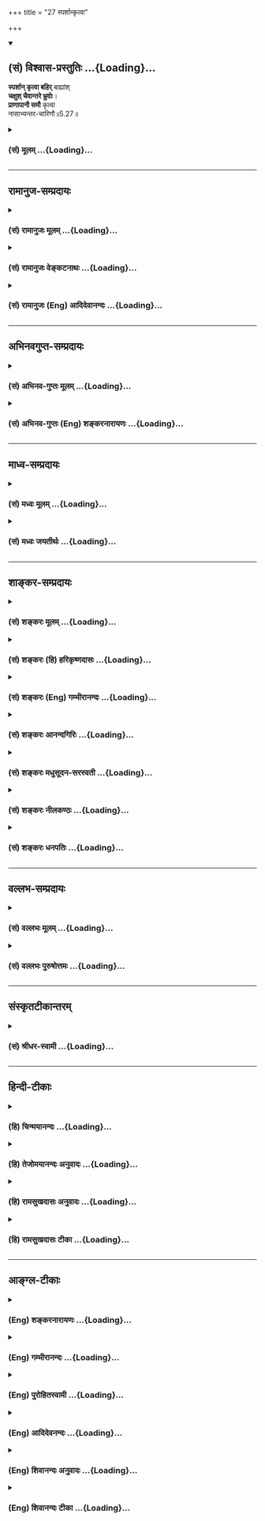 +++
title = "27 स्पर्शान्कृत्वा"

+++
<div class="js_include" newlevelforh1="2" title="(सं) विश्वास-प्रस्तुतिः" unfilled url="/mahAbhAratam/vyAsaH/shlokashaH/06-bhIShma-parva/03-bhagavad-gItA-parva/saMskRtam/vishvAsa-prastutiH/05_karma-saMnyAsa-yogaH/27_sparshAnkRtvA.md">
<details open><summary><h2>(सं) विश्वास-प्रस्तुतिः ...{Loading}...</h2></summary>

**स्पर्शान् कृत्वा बहिर्** बाह्यांश्  
**चक्षुश् चैवान्तरे भ्रुवोः**।  
**प्राणापानौ समौ** कृत्वा  
नासाभ्यन्तर-चारिणौ॥5.27॥
</details>
</div>
<div class="js_include collapsed" newlevelforh1="3" title="(सं) मूलम्" unfilled url="/mahAbhAratam/vyAsaH/shlokashaH/06-bhIShma-parva/03-bhagavad-gItA-parva/saMskRtam/mUlam/05_karma-saMnyAsa-yogaH/27_sparshAnkRtvA.md">
<details><summary><h3>(सं) मूलम् ...{Loading}...</h3></summary>

स्पर्शान्कृत्वा बहिर्बाह्यांश्चक्षुश्चैवान्तरे भ्रुवोः।  
प्राणापानौ समौ कृत्वा नासाभ्यन्तरचारिणौ।।5.27।।
</details>
</div>


_________________
## रामानुज-सम्प्रदायः
<div class="js_include collapsed" newlevelforh1="3" title="(सं) रामानुजः मूलम्" unfilled url="/mahAbhAratam/vyAsaH/shlokashaH/06-bhIShma-parva/03-bhagavad-gItA-parva/saMskRtam/rAmAnujaH/mUlam/05_karma-saMnyAsa-yogaH/27_sparshAnkRtvA.md">
<details><summary><h3>(सं) रामानुजः मूलम् ...{Loading}...</h3></summary>

।।5.27।। बाह्यान् विषय**स्पर्शान् बहिः कृत्वा** बाह्येन्द्रियव्यापारं
सर्वम् उपसंहृत्य योगयोग्यासने ऋजुकाय उपविश्य **चक्षुः भ्रुवोः अन्तरे**
नासाग्रे विन्यस्य **नासाभ्यन्तरचारिणौ प्राणापानौ समौ कृत्वा** उच्छवासनिः
श्वासौ समगति कृत्वा आत्मावलोकनाद् अन्यत्र
प्रवृत्त्यन**र्हेन्द्रियमनोबुद्धिः** तत एव **विगतेच्छाभयक्रोधो**
**मोक्षपरायणो** मोक्षैकप्रयोजनो **मुनिः** आत्मावलोकनशीलो **यः सदा मुक्त
एव** साध्यदशायाम् इव साधनदशायाम् अपि मुक्त एव **स** इत्यर्थः। उक्तस्य
नित्यनैमित्तिककर्मेति कर्तव्यताकस्य कर्मयोगस्य योगशिरस्कस्य सुशकताम् आह

</details>
</div>
<div class="js_include collapsed" newlevelforh1="3" title="(सं) रामानुजः वेङ्कटनाथः" unfilled url="/mahAbhAratam/vyAsaH/shlokashaH/06-bhIShma-parva/03-bhagavad-gItA-parva/saMskRtam/rAmAnujaH/venkaTanAthaH/05_karma-saMnyAsa-yogaH/27_sparshAnkRtvA.md">
<details><summary><h3>(सं) रामानुजः वेङ्कटनाथः ...{Loading}...</h3></summary>

  
  
।।5.27।। ज्ञानकर्मात्मिके निष्ठे योगलक्षे सुसंस्कृते।
आत्मानुभूतिसिद्ध्यर्थे पूर्वषट्केन चोदिते गी.सं.2 इति सङ्ग्रहमनुसन्दधान
उत्तरश्लोकानां सङ्गतिमाह उक्तं कर्मयोगमिति।
स्पर्शशब्दस्यात्रानुभवपरस्यानुभाव्यार्थज्ञापनायविषयस्पर्शानित्युक्तम्।
फलितमाह बाह्येन्द्रियव्यापारं सर्वमुपसंहृत्येति। उपविश्यासने 6।12
इत्यादिवक्ष्यमाणानुसन्धानेनयोगयोग्येत्याद्युक्तम्। चक्षुः इत्येकवचनं
करणाकारैक्यादिति दर्शयितुंचक्षुषी इत्युक्तम्। सम्प्रेक्ष्य नासिकाग्रं
स्वं 6।13 इति वक्ष्यमाणेननासाग्रन्यस्तलोचनः इत्यादिप्रकरणान्तरोक्त्या
चभ्रुवोरन्तरे कृत्वा इत्यस्यैकार्थ्यमाहनासाग्र इति।
नासाभ्यन्तरसञ्चारमात्रस्य स्वतस्सिद्धस्य विधेयत्वायोगात्समौ कृत्वा
इत्येतदेव विधेयमिति दर्शयितुंनासाभ्यन्तरचारिणौ प्राणापानावित्यनुवादः।
अपानस्य नासाभ्यन्तरसञ्चारव्यञ्जनायउच्छ्वासनिश्श्वासावित्युक्तम्। एक एव
हि वायुर्नासापुटेन निष्कामन् प्रविशंश्च प्राणोऽपान इति चोच्यते।
वृत्तिस्थानादिसाम्यायोगात्तद्गतिसाम्योक्तिः। न दीर्घमुच्छ्वसन्नापि
निश्श्वसन्नित्यर्थः।
साक्षात्कारात्यन्ताव्यवहितपूर्वावस्थाविषयत्वाद्यतशब्दस्यप्रवृत्त्यनर्हेत्यर्थ
उक्तः। स्पर्शान् कृत्वा बहिर्बाह्यान् इत्यत्र
प्रवृत्तिनिवारणम्यतेन्द्रियः इत्यादौ तु तत्फलभूता
प्रवृत्त्यनर्हतेत्यपुनरुक्तिरिति भावः। ज्ञानार्थधातौ निष्पन्नस्य
मुनिशब्दस्य योगावस्थायां आत्मसाक्षात्काररूपज्ञानविशेषे
तात्पर्यमाहआत्मावलोकनशील इति। अत्र वाचंयमत्वादप्यन्तरङ्गभूतोऽयमर्थ इति
भावः। सदाशब्दाभिप्रेतं व्यनक्तिसाध्यदशायामिवेति। मुक्त एव मुक्तप्राय
इत्यर्थः।

</details>
</div>
<div class="js_include collapsed" newlevelforh1="3" title="(सं) रामानुजः (Eng) आदिदेवानन्दः" unfilled url="/mahAbhAratam/vyAsaH/shlokashaH/06-bhIShma-parva/03-bhagavad-gItA-parva/saMskRtam/rAmAnujaH/english/AdidevAnandaH/05_karma-saMnyAsa-yogaH/27_sparshAnkRtvA.md">
<details><summary><h3>(सं) रामानुजः (Eng) आदिदेवानन्दः ...{Loading}...</h3></summary>

5.27 - 5.28 'Shutting off all contact with outside objects,' i.e.,
stopping the outward functioning of the senses; seated with his trunk straightened in a posture fit for meditation (Yoga); 'fixing the gaze between the eye-brows,' i.e., at the root of the nose where the eye-brows meet; 'ealising inward and outward breaths,' i.e., making exhalatory and inhalatory breath move eally: making the senses, Manas and intellect no longer capable of anything except the vision of the self, conseently being free from 'desire, fear and wrath'; 'who is
intent on release as his final goal,' i.e., having release as his only
aim - the sage who is thus intent on the vision of the self 'is indeed
liberated for ever,' i.e., he is almost a liberated person, as he would
soon be in the ultimate stage of fruition. Sri Krsna now says that Karma
Yoga, described above, which is facilitated by the performance of
obligatory and occasional rites and which culminates in meditation
(Yoga), is easy to practise:

</details>
</div>


_________________
## अभिनवगुप्त-सम्प्रदायः
<div class="js_include collapsed" newlevelforh1="3" title="(सं) अभिनव-गुप्तः मूलम्" unfilled url="/mahAbhAratam/vyAsaH/shlokashaH/06-bhIShma-parva/03-bhagavad-gItA-parva/saMskRtam/abhinava-guptaH/mUlam/05_karma-saMnyAsa-yogaH/27_sparshAnkRtvA.md">
<details><summary><h3>(सं) अभिनव-गुप्तः मूलम् ...{Loading}...</h3></summary>

।।5.27 5.28।। स्पर्शानिति। यतेन्द्रियेति। बाह्यस्पर्शान् बहिः कृत्वा
अनङ्गीकृत्य भ्रुवोः वामदक्षिणदृष्ट्योः क्रोधरागात्मकयोः अन्तरे तद्रहिते
स्थानविशेषे चक्षुरुपलक्षितानि सर्वेन्द्रियाणि कृत्वा विधाय प्राणापानौ
धर्माधर्मौ चित्तवृत्त्यभ्यन्तरे साम्येनावस्थाप्य आसीत +++(K omits आसीत)+++।
नसते कौटिल्येन असाम्येन क्रोधादिवशात् व्यवहरति इति नासा चित्तवृत्तिः।
एतदेव बाह्ये। एवंविधो योगी सर्वव्यवहारान् वर्तयन्नपि मुक्त एव।

</details>
</div>
<div class="js_include collapsed" newlevelforh1="3" title="(सं) अभिनव-गुप्तः (Eng) शङ्करनारायणः" unfilled url="/mahAbhAratam/vyAsaH/shlokashaH/06-bhIShma-parva/03-bhagavad-gItA-parva/saMskRtam/abhinava-guptaH/english/shankaranArAyaNaH/05_karma-saMnyAsa-yogaH/27_sparshAnkRtvA.md">
<details><summary><h3>(सं) अभिनव-गुप्तः (Eng) शङ्करनारायणः ...{Loading}...</h3></summary>

5.27 See Comment under 5.28

</details>
</div>


_________________
## माध्व-सम्प्रदायः
<div class="js_include collapsed" newlevelforh1="3" title="(सं) मध्वः मूलम्" unfilled url="/mahAbhAratam/vyAsaH/shlokashaH/06-bhIShma-parva/03-bhagavad-gItA-parva/saMskRtam/madhvaH/mUlam/05_karma-saMnyAsa-yogaH/27_sparshAnkRtvA.md">
<details><summary><h3>(सं) मध्वः मूलम् ...{Loading}...</h3></summary>

।।5.27 5.28।। ध्यानप्रकारमाह स्पर्शानित्यादिना। बाह्यान्स्पर्शन्वहिः
कृत्वा श्रोत्रादीनि योगेन नियम्येत्यर्थः। चक्षुर्भ्रुवोरन्तरं कृत्वा
भ्रुवोर्मध्यमवलोकयन्नित्यर्थः। उक्तं च नासाग्रे वा भ्रुवोर्मध्ये ध्यानी
चक्षुर्निधापयेत् इति। प्राणापानौ समौ कृत्वा कुम्भके स्थितत्वेत्यर्थः।

</details>
</div>
<div class="js_include collapsed" newlevelforh1="3" title="(सं) मध्वः जयतीर्थः" unfilled url="/mahAbhAratam/vyAsaH/shlokashaH/06-bhIShma-parva/03-bhagavad-gItA-parva/saMskRtam/madhvaH/jayatIrthaH/05_karma-saMnyAsa-yogaH/27_sparshAnkRtvA.md">
<details><summary><h3>(सं) मध्वः जयतीर्थः ...{Loading}...</h3></summary>

।।5.27 5.28।। ध्यायिनां मुक्तत्वं साक्षाच्चेत्प्रमाणविरोधः ज्ञानद्वारा
चेत्पुनरुक्तिरित्यतः श्लोकद्वयतात्पर्यमाह **ध्याने**ति। मुक्त एव स इति
स्तुतिरिति भावः। पदानां व्यवहितत्वादन्वयमाह **बाह्यानि**ति। स्पृश्यन्त
इति स्पर्शाः शब्दाद्याः। स्पर्शा बाह्या एव तेषां किं बहिष्करणं इत्यत आह
**श्रोत्रादीनी**ति। योगेन प्रत्याहारेण श्रोत्रादीनामनियमे
पट्वभ्यासादरप्रत्ययवशाच्छब्दाद्या आन्तरा इव भवन्ति। तन्नियमे तु बाह्या
बहिष्कृताः स्युरिति भावः। कृत्वेत्यस्यानुवृत्त्या योजयति **चक्षुरि**ति।
दुर्घटमेतदित्यत आह **भ्रुवो**रिति। चक्षुर्वृत्तौ चक्षुश्शब्द
इत्यर्थः। सम्प्रेक्ष्य नासिकाग्रं स्वं 6।13 इति वक्ष्यमाणविरोध इत्यत आह
**उक्तं चे**ति। न्यूनाधिकभावराहित्यं
समीकरणमित्यन्यथाप्रतीतिनिरासायानूद्य व्याचष्टे **प्राणे**ति। कुम्भके
प्राणायामे ततश्च समौ निर्विकारौ निश्चलावित्यर्थः। इतरत्समीकरणं
कुम्भकार्थमेवेति भावः।

</details>
</div>


_________________
## शाङ्कर-सम्प्रदायः
<div class="js_include collapsed" newlevelforh1="3" title="(सं) शङ्करः मूलम्" unfilled url="/mahAbhAratam/vyAsaH/shlokashaH/06-bhIShma-parva/03-bhagavad-gItA-parva/saMskRtam/shankaraH/mUlam/05_karma-saMnyAsa-yogaH/27_sparshAnkRtvA.md">
<details><summary><h3>(सं) शङ्करः मूलम् ...{Loading}...</h3></summary>

।।5.27 5.28।। **स्पर्शान्** शब्दादीन् **कृत्वा बहिः बाह्यान्**
श्रोत्रादिद्वारेण अन्तः बुद्धौ प्रवेशिताः शब्दादयः विषयाः तान् अचिन्तयतः
शब्दादयो बाह्या बहिरेव कृताः भवन्ति तान् एवं बहिः कृत्वा **चक्षुश्चैव
अन्तरे भ्रुवोः** कृत्वा इति अनुषज्यते। तथा **प्राणापानौ
नासाभ्यन्तरचारिणौ समौ कृत्वा यतेन्द्रियमनोबुद्धिः** यतानि संयतानि
इन्द्रियाणि मनः बुद्धिश्च यस्य सः यतेन्द्रियमनोबुद्धिः मननात् **मुनिः**
संन्यासी **मोक्षपरायणः** एवं देहसंस्थानात् मोक्षपरायणः मोक्ष एव परम्
अयनं परा गतिः यस्य सः अयं मोक्षपरायणो मुनिः भवेत्। **विगतेच्छाभयक्रोधः**
इच्छा च भयं च क्रोधश्च इच्छाभयक्रोधाः ते विगताः यस्मात् सः
विगतेच्छाभयक्रोधः **यः** एवं वर्तते **सदा** संन्यासी **मुक्त एव सः** न
तस्य मोक्षायान्यः कर्तव्योऽस्ति।। एवं समाहितचित्तेन किं विज्ञेयम् इति
उच्यते **भोक्तारं** यज्ञतपसां यज्ञानां तपसां च कर्तृरूपेण देवतारूपेण च
**सर्वलोकमहेश्वरं** सर्वेषां लोकानां महान्तम् ईश्वरं **सुहृदं**
**सर्वभूतानां** सर्वप्राणिनां प्रत्युपकारनिरपेक्षतया उपकारिणं
सर्वभूतानां हृदयेशयं सर्वकर्मफलाध्यक्षं सर्वप्रत्ययसाक्षिणं मां नारायणं
**ज्ञात्वा शान्तिं** सर्वसंसारोपरतिम् **ऋच्छति** प्राप्नोति।। इति
श्रीमत्परमहंसपरिव्राजकाचार्यस्य
श्रीगोविन्दभगवत्पूज्यपादशिष्यस्यश्रीमच्छंकरभगवतः कृतौ
श्रीमद्भगवद्गीताभाष्ये  
  
पञ्चमोऽध्यायः।।  
  

</details>
</div>
<div class="js_include collapsed" newlevelforh1="3" title="(सं) शङ्करः (हि) हरिकृष्णदासः" unfilled url="/mahAbhAratam/vyAsaH/shlokashaH/06-bhIShma-parva/03-bhagavad-gItA-parva/saMskRtam/shankaraH/hindI/harikRShNadAsaH/05_karma-saMnyAsa-yogaH/27_sparshAnkRtvA.md">
<details><summary><h3>(सं) शङ्करः (हि) हरिकृष्णदासः ...{Loading}...</h3></summary>

।।5.27।। अब सम्यक् ज्ञानके अन्तरङ्ग साधनरूप ध्यानयोगको विस्तारपूर्वक
कहूँगा यह विचारकर उस ध्यानयोगके सूत्रस्थानीय श्लोकोंका उपदेश करते हैं
शब्दादि बाह्य विषयोंको बाहर करके यानी जो शब्दादि विषय श्रोत्रादि
इन्द्रियोंद्वारा अन्तःकरणके भीतर प्रविष्ट कर लिये गये हैं उनका चिन्तन न
करना ही बाह्य विषयोंको निकाल बाहर करना है इस प्रकार उनको बाहर करके एवं
दोनों नेत्रों ( की दृष्टि ) को भृकुटिके मध्यस्थानमें स्थित करके तथा
नासिका ( और कण्ठादि आभ्यन्तर भागों ) के भीतर विचरनेवाले प्राण और अपानको
समान करके।

</details>
</div>
<div class="js_include collapsed" newlevelforh1="3" title="(सं) शङ्करः (Eng) गम्भीरानन्दः" unfilled url="/mahAbhAratam/vyAsaH/shlokashaH/06-bhIShma-parva/03-bhagavad-gItA-parva/saMskRtam/shankaraH/english/gambhIrAnandaH/05_karma-saMnyAsa-yogaH/27_sparshAnkRtvA.md">
<details><summary><h3>(सं) शङ्करः (Eng) गम्भीरानन्दः ...{Loading}...</h3></summary>

5.27 Krtva, keeping; bahyan, the external; sparsan, objects-sound etc.;
bahih, outside: To one who does not pay attention to the external
objects like sound etc., brought to the intellect through the ear etc.,
the objects become verily kept outside. Having kept them out in this
way, and (keeping) the caksuh, eyes; antare, at the juncture; bhruvoh,
of the eye-brows (-the word 'keeping' has to be supplied-); and
similarly, samau krtva, making eal; prana-apanau, the outgoing and the
incoming breaths; nasa-abhyantara-carinau, that move through the
nostrils; munih, the contemplative-derived (from the root man) in the
sense of contemplating-, the monk; yata-indriya-mano-buddhih, who has
control over his organs, mind and intellect; should be moksa-para-yanah,
fully intent on Liberation-keeping his body is such a posture, the
contemplative should have Liberation itself as the supreme Goal. He
should be vigata-iccha-bhaya-krodhah, free from desire, fear and anger.
The monk yah, who; sada, ever remains thus; sah, he; is muktah yah,
who;sada, ever remains thus; sah, he; is muktah, ever, verily free. He
has no other Liberation to seek after. What is there to be realized by
one who has his mind thus concentrated; The answer this is beig stated:

</details>
</div>
<div class="js_include collapsed" newlevelforh1="3" title="(सं) शङ्करः आनन्दगिरिः" unfilled url="/mahAbhAratam/vyAsaH/shlokashaH/06-bhIShma-parva/03-bhagavad-gItA-parva/saMskRtam/shankaraH/AnandagiriH/05_karma-saMnyAsa-yogaH/27_sparshAnkRtvA.md">
<details><summary><h3>(सं) शङ्करः आनन्दगिरिः ...{Loading}...</h3></summary>

।।5.27।। वृत्तमनूद्योत्तरश्लोकत्रयस्य तात्पर्यार्थमाह **सम्यग्दर्शनेति।**
**ईश्वरार्पितसर्वभावेनेति।** भगवति परस्मिन्नीश्वरे समर्पितः सर्वेषां
देहेन्द्रियमनसां भावश्चेष्टाविशेषो न क्वचिदपि बहिस्तेषां
व्यापारस्तेनेत्यर्थः। कर्मयोगस्य तत्फलस्य चाभिधानानन्तरमित्यथशब्दार्थः।
स्वतो बाह्यानां विषयाणां कुतो बहिष्करणमित्याशङ्क्याह **श्रोत्रादीति।**
तेषां बहिःकरणं कीदृगित्याशङ्क्याह **तानिति।**

</details>
</div>
<div class="js_include collapsed" newlevelforh1="3" title="(सं) शङ्करः मधुसूदन-सरस्वती" unfilled url="/mahAbhAratam/vyAsaH/shlokashaH/06-bhIShma-parva/03-bhagavad-gItA-parva/saMskRtam/shankaraH/madhusUdana-sarasvatI/05_karma-saMnyAsa-yogaH/27_sparshAnkRtvA.md">
<details><summary><h3>(सं) शङ्करः मधुसूदन-सरस्वती ...{Loading}...</h3></summary>

।।5.27 5.28।। पूर्वमीश्वरार्पितसर्वभावस्य कर्मयोगेनान्तःकरणशुद्धिस्ततः
सर्वकर्मसंन्यासस्ततः श्रवणादिपरस्य तत्त्वज्ञानं मोक्षसाधनमुदेतीत्युक्तम्
अधुनास योगी ब्रह्मनिर्वाणम् इत्यत्र सूचितं ध्यानयोगं
सम्यग्दर्शनस्यान्तरङ्गसाधनं विस्तरेण वक्तुं
सूत्रस्थानीयांस्त्रीञ्श्लोकानाह भगवान्। एतेषामेव वृत्तिस्थानीयः कृत्स्नः
षष्ठोऽध्यायो भविष्यति। तत्रापि द्वाभ्यां संक्षेपेण योग उच्यते। तृतीयेन
तु तत्फलं परमात्मज्ञानमिति विवेकः स्पर्शाञ्शब्दादीन्बाह्यान्बहिर्भवानपि
श्रोत्रादिद्वारा तत्तदाकारान्तःकरणवृत्तिभिरन्तःप्रविष्टान्पुनर्बहिरेव
कृत्वा परवैराग्यवशेन तत्तदाकारां वृत्तिमनुत्पाद्येत्यर्थः। यद्येते
आन्तरा भवेयुस्तदोपायसहस्रेणामि बहिर्न स्युः स्वभावभङ्गप्रसङ्गात्
बाह्यानां तु रागवशादन्तःप्रविष्टानां वैराग्येण बहिर्गमनं संभवतीति वदितुं
बाह्यानिति विशेषणम्। तदनेन वैराग्यमुक्त्वाभ्यासमाह चक्षुश्चैवान्तरे
भ्रुवोः कृत्वेत्यनुषज्यते। अत्यन्तनिमीलने हि निद्राख्या लयात्मिका
वृत्तिरेका भवेत्। प्रसारणे तु प्रमाणविपर्ययविकल्पस्मृतयश्चतस्रो
विक्षेपात्मिका वृत्तयो भवेयुः। पञ्चापि तु वृत्तयो निरोद्धव्या इति
अर्धनिमीलनेन भ्रूमध्ये चक्षुषो निधानम्। तथा प्राणापानौ समौ
तुल्यावूर्ध्वाधोगतिविच्छेदेन नासाभ्यन्तरचारिणौ कुम्भकेन कृत्वा
अनेनोपायेन यताः संयता इन्द्रियमनोबुद्धयो यस्य स तथा। मोक्षपरायणः
सर्वविषयविरक्तो मुनिर्मननशीलो भवेत्। विगतेच्छाभयक्रोध इति वीतरागभयक्रोध
इत्यत्र व्याख्यातम्। एतादृशो यः संन्यासी सदा भवति मुक्त एव सः। नतु
मोक्षः तस्य कर्तव्योऽस्ति। अथवा य एतादृशः स सदा जीवन्नपि मुक्त एव।

</details>
</div>
<div class="js_include collapsed" newlevelforh1="3" title="(सं) शङ्करः नीलकण्ठः" unfilled url="/mahAbhAratam/vyAsaH/shlokashaH/06-bhIShma-parva/03-bhagavad-gItA-parva/saMskRtam/shankaraH/nIlakaNThaH/05_karma-saMnyAsa-yogaH/27_sparshAnkRtvA.md">
<details><summary><h3>(सं) शङ्करः नीलकण्ठः ...{Loading}...</h3></summary>

।।5.27।। एवं सम्यग्दर्शननिष्ठानां सद्योमुक्तिरुक्ता कर्मयोगश्च
सङ्गफलत्यागेन ईश्वरप्रीत्यर्थमनुष्ठितः सत्त्वशुद्धिज्ञानप्राप्तिद्वारेण
मोक्षाय भवतीत्यप्युक्तं अथेदानीं सम्यग्दर्शनस्यान्तरङ्गसाधनं ध्यानयोगं
विस्तरेण वक्ष्यामीति तत्सूत्रभूतांस्त्रीन्श्लोकानुपदिशति
**स्पर्शानिति।** अत्रोत्तरार्धेन प्राणायाम उक्तः स्पर्शान्कृत्वा
बहिर्बाह्यानिति प्रत्याहर उक्तः भ्रुवोरन्तरे चक्षुः कृत्वेति धारणोक्ता
विगतेच्छाभयक्रोध इति साधनभूताः फलभूताश्च द्विविधा यमा नियमाश्चोक्ताः
यतेन्द्रिय इति वितर्काख्यः संप्रज्ञातः यतमान इति विचाराख्यः
यतबुद्धिरित्यानन्दास्मिताख्यौ मोक्षपरायण इत्यसंप्रज्ञात उक्तः शेषेण
योगफलमिति विभागः। पाठक्रममनुरुध्यार्थक्रमेणाक्षरार्थः स्पष्टीक्रियते।
तत्र विगतेच्छो विगतभयो विगतक्रोध इति संबन्धः। यो हि इच्छावान्स
इष्टसिद्ध्यर्थं हिंसानृतस्तेयस्त्रीपरिग्रहानिच्छेत्। अतो विगतेच्छपदेन
तद्विपर्ययान्अहिंसासत्यास्तेयब्रह्मचर्यापरिग्रहा यमाः इति
सूत्रोक्तान्यमाल्ँ लक्षयति। तथा भयं स्वोच्छेदशङ्का तया ह्युद्विग्नो
नशौचसंतोषतपःस्वाध्यायेश्वरप्रणिधानानि नियमाः इति
सूत्रोक्तान्नियमान्स्वीकर्तुमिच्छेदतो विगतभय इत्यनेन तेषां ग्रहणम्। तथा
क्रोधाक्रान्तो मैत्र्यादीन्भावयितुमशक्तश्चित्तप्रसाधनं कर्तुं न शक्नोति।
तच्चमैत्रीकरुणामुदितोपेक्षाणां सुखदुःखपुण्यापुण्यविषयाणां
भावनातश्चित्तप्रसाधनं इति सूत्रितम्। तत्र विगतक्रोधः
शान्तप्रकृतित्वात्सुखितेषु मैत्रीं परस्येष्टे न ममैवेष्टमिदं जातमिति
भावयेत्। तथा दुःखितेषु करुणां पुण्यवत्सु मुदितां पापवत्सूपेक्षां च
भावयेत्। नचैतेन प्रसाधनेन विना चित्तादर्शस्य नैर्मल्यं भवति एवं
साधनावस्थायां यमनियमचित्तप्रसाधनानां सिद्ध्यर्थं
विगतेच्छाभयक्रोधत्वमीप्सितम्। एवं फलावस्थायामपि तदीप्सितम्। तथाहि
संप्रज्ञातसमाधिफलभूतायां मधुमत्यां योगभूमौ स्थितं योगिनं प्रति दिव्याः
कामा उपतिष्ठन्ते तत्रापि विगतेच्छत्वमिष्टम्। तथाहिस्थान्युपनिमन्त्रणे
सङ्गस्मयाकरणं पुनरनिष्टप्रसङ्गात् इति सूत्रम्। स्थानिनो
देवास्तैरुपनिमन्त्रणे इहास्यतां इमे रम्यावसथाः इमा रम्या रमाः इमानि
जरामरणहराणि रसायनानि इमे वयं किंकराः स्वपुण्यार्जितमिदं स्थानं त्वया
भुज्यतामिति प्रार्थनायां क्रियमाणायां सङ्गो लिप्सा तत्र न कर्तव्या नापि
तल्लाभेनात्मनो महाभागत्वं देवप्रार्थ्यत्वं मत्वा गर्वोऽपि कर्तव्यस्तयोः
सङ्गस्मययोर्भ्रंशहेतुत्वादिति सूत्रार्थः। तथा भयमपि द्विविधं
योगान्तरायजं वितर्कजं च।
तत्राद्यंव्याधिस्त्यानसंशयप्रमादालस्याविरतिभ्रान्तिदर्शनालब्धभूमिकत्वानवस्थितत्वानि
चित्तविक्षेपास्तेऽन्तरायाःदुःखदौर्मनस्याङ्गमेजयत्वश्वासप्रश्वासाविक्षेपसहभुवः
इति सूत्राभ्यामुक्तं। स्त्यानं अकर्मण्यता अविरतिरवैराग्यं अङ्गमेजयत्वं
कंपवायुः वितर्काहिंसादयस्तज्जं च भयं आद्यस्य निवारणं ईश्वरप्रणिधानेन।
तथा च सूत्रिंतततः प्रत्यक्चेतनाधिगमोऽन्तरायाभावश्च इति। तत
ईश्वरप्रणिधानात् द्वितीयस्य प्रतिपक्षभावनेन। तथाच सूत्रितम्वितर्कबाधने
प्रतिपक्षभावनम् इति। वितर्का हिंसादयः कृतकारितानुमोदितालोभक्रोधमोहमूला
मृदुमध्याधिमात्रा दुःखाज्ञानानन्तफला इति प्रतिपक्षभावनम् इति च।
आदिपदादनृतस्तेयादयः। हिंसादयः प्रत्येकं कृतकारितानुमोदितभेदेन त्रिविधाः।
तेऽपि प्रत्येकं लोभादिमूलकत्वेन त्रिविधाः। तेऽपि मृदुमध्यमाधिमात्रभेदेन
प्रत्येकं त्रिविधाः। ते च मूलभूता वितर्कास्त्रयश्चत्वारः पञ्च अधिका वा
त्रिस्त्रिगुणिता एकाशीतिरष्टोत्तरशतं पञ्चत्रिंशदधिकं शतमधिका वा भवन्ति।
शाखाप्रशाखाभेदेनानन्ताश्च। दुःखरूपमज्ञानरूपं चानन्तफलं येषां ते
दुःखाज्ञानानन्तफला इत्यनया प्रतिपक्षभावनया ते निवर्तनीया इति। एवं
यमनियमचित्तप्रसाधनप्रतिपक्षभावनैर्निरन्तरायं मृदूकृतचित्तो योगी विविक्ते
देशेआसीनः संभवात् इति न्यायेन स्थिरसुखमासनमध्यासीत। तत्र देशासने
श्रूयेतेसमे शुचौ शर्करवह्निवालुकाविवर्जिते शब्दजलाश्रयादिभिः। मनोनुकूले
नतु चक्षुपीडने गुहानिवाताश्रयणे प्रयोजयेत्। त्रिरुन्नतं स्थाप्य समं
शरीरं हृदीन्द्रियाणि मनसा संनिरुध्य। ब्रह्मोडुपेन प्रतरेत
विद्वान्स्रोतांसि सर्वाणि भयावहानि। इति। चक्षुरित्यत्र
विसर्गलोपश्छान्दसः। त्रिरुन्नतं कटिवक्षःकन्धराप्रदेशेषून्नतम्। ततो
जितासनः प्राणायाममभ्यसेत्। तेन हि मन्दगतौ प्राणे सति तदनुसारि मनोऽपि
चाञ्चल्यं त्यजति। नोचेद्वायुविक्षेपेण विक्षिप्यते। तत्र
प्राणजयप्रमाणम्प्राणान्प्रपीड्येह सयुक्तचेष्टः क्षीणे प्राणे
नासिकयोच्छ्वसीत इति श्रुत्युक्तमेव संगृह्णाति। प्राणापानौ समौ कृत्वा
नासाभ्यन्तरचारिणौ इति। प्राणापानौ समौ तुल्यावूर्ध्वाधोगतिविच्छेदेन
नासाभ्यन्तरचारिणौ कुम्भकेन कृत्वा ततो
बाह्यान्बहिर्भवान्स्पर्शान्विषयसंबन्धानिन्द्रियद्वारा नित्यमन्तर्बुद्धौ
क्रियमाणान् योगीन्द्रियाणां प्रत्याहरणेन तान्बहिरेव कुर्यात्। ततो
विषयेभ्यो व्यावृत्तेषु करणेषु स्वप्नकाले इवान्तर्मनोमात्रेणावतिष्ठत
इत्यर्थः। इमं प्रत्याहारं कर्तुमशक्तस्याविरक्तस्य का गतिरित्यत आह
**चक्षुश्चैवान्तरेभ्रुवोरिति।** चशब्दो वार्थे। चक्षुरेव वा भ्रुवोरन्तरे
कुर्यात्। खेचरीं मुद्रामभ्यस्येदित्यर्थः। सा चोक्ता
योगसारेलम्बिकोर्ध्वस्थिते गर्ते जिह्वां व्यावृत्य धारयेत्। दृढासनश्चिरं
तिष्ठेन्मुद्रैषा खेचरी मता। भ्रूमध्यदृष्टिरप्येषा महादेवेन कीर्तिता इति।
य एवं सर्वोऽपि बाह्ये विषये सूर्यादौ संयमो यथोक्तं
प्रत्याहारमनुष्ठातुमशक्तान्प्रत्येवोपदिश्यत इति ज्ञेयम्।

</details>
</div>
<div class="js_include collapsed" newlevelforh1="3" title="(सं) शङ्करः धनपतिः" unfilled url="/mahAbhAratam/vyAsaH/shlokashaH/06-bhIShma-parva/03-bhagavad-gItA-parva/saMskRtam/shankaraH/dhanapatiH/05_karma-saMnyAsa-yogaH/27_sparshAnkRtvA.md">
<details><summary><h3>(सं) शङ्करः धनपतिः ...{Loading}...</h3></summary>

।।5.27।। एवं तत्त्वज्ञाननिष्ठानां यतीनां सद्योमुक्तिरुक्त्वा कर्मयोगिनं च
सत्त्वशुद्य्धादिक्रमेण। अथेदानीं ध्यानयोगस्य सम्यग्दर्शनान्तरङ्गासाधनस्य
षष्ठाध्या ये विस्तरेण वक्ष्यमाणस्य सूत्रस्थानीयांस्त्रीन्श्लोकानाह।
स्पर्शान् शब्दादीन्बाह्यानेव श्रोत्रादिद्वारेण अन्तर्बुद्धौ
प्रविष्टन्विषयान् अचिन्तनेन बहिःकृत्वा चक्षुश्चैव भ्रुवोरन्तरे कृत्वा
तथा प्राणपानौ नासाभ्यन्तरचारिणौ समौ कृत्वा।

</details>
</div>


_________________
## वल्लभ-सम्प्रदायः
<div class="js_include collapsed" newlevelforh1="3" title="(सं) वल्लभः मूलम्" unfilled url="/mahAbhAratam/vyAsaH/shlokashaH/06-bhIShma-parva/03-bhagavad-gItA-parva/saMskRtam/vallabhaH/mUlam/05_karma-saMnyAsa-yogaH/27_sparshAnkRtvA.md">
<details><summary><h3>(सं) वल्लभः मूलम् ...{Loading}...</h3></summary>

।।5.27 5.28।। स योगी ब्रह्मनिर्वाणं 5।24 इत्यादौ प्रोक्तं तमेव योगं
समासेन दर्शयन्नाह द्वाभ्याम् स्पर्शानिति। ईश्वरालम्बनं योगो जनयित्वा तु
तादृशम्। बहुजन्मविपाकेन भक्तिं जनयति ध्रुवम्। योगेन तु निषिद्धेन यदि
देहः प्रसिद्ध्यति। तदा कल्पान्तपर्यन्तं भावनातस्तु तत्फलम्। इति निबन्धे
ईश्वरालम्बनस्यैव योगस्य भक्तिजनकत्वमिति। योगेश्वरालम्बनतायाः स्वरूपमाह
स्पर्शाः बाह्याः रूपरसादयो विषयाश्चिन्तितता एवान्तः प्रविशन्ति
तांस्तच्चिन्तात्यागेन बहिरेव कृत्वा ज्ञानप्रधानं चक्षुश्च भ्रुवोरन्तरे
कृत्वा अर्द्धोन्मीलितलोचनेनमन एकाग्रं कृत्वेत्यर्थः। तथोर्द्धाधोगतिकौ
प्राणापानौ च समौ कृत्वा कुम्भयित्वा प्राणायामाभिनयेन तदाह
नासाभ्यन्तरचारिणाविति। एतेनोपायेन यतेन्द्रियमनोबुद्धिर्योगफलं न तत्र
सिद्धिकामः स्यात् किन्तु मोक्षपरायणः मोक्षार्थं पर ईश्वरस्तदालम्बनो यः स
सदा प्रपञ्च एवमुक्त एव जीवन्मुक्त इत्यर्थः।

</details>
</div>
<div class="js_include collapsed" newlevelforh1="3" title="(सं) वल्लभः पुरुषोत्तमः" unfilled url="/mahAbhAratam/vyAsaH/shlokashaH/06-bhIShma-parva/03-bhagavad-gItA-parva/saMskRtam/vallabhaH/puruShottamaH/05_karma-saMnyAsa-yogaH/27_sparshAnkRtvA.md">
<details><summary><h3>(सं) वल्लभः पुरुषोत्तमः ...{Loading}...</h3></summary>

  
  
।।5.27।। ननु स्पर्शभावरूपा स्थितिरतिकठिना अतः स्पर्शसंयोगेऽपि या
प्राप्तिः स्यात् स्पर्शजबन्धाभावे न तथा भवेदित्यभिप्रायेणाह स्पर्शानिति
द्वयेन। बहिर्बाह्यान् स्पर्शान् कृत्वा बाह्याल्ँ लौकिकान्
स्पर्शानिन्द्रियादिविषयभोगान् बहिः तेषूत्तमाद्यभावेन प्रारब्धकर्मभोगवत्।
किञ्च पुनर्भ्रुवोः कालयमरूपयोरन्तरैव चक्षुः दृष्टिं कृत्वा कालयममध्ये
मरणरूपोऽस्मीति दृष्ट्वा नासाभ्यन्तरचारिणौ प्राणापानावूर्ध्वाधोगतिरूपौ
संयोगविप्रयोगसुखानुभवाविव समौ कृत्वा मोक्षपरायणः विषयादित्यागपरो
विगतेच्छाभयक्रोधो भूत्वा यतेन्द्रियमनोबुद्धिः सन् यः सदा मुनिर्मननशीलो
भवति स स्पर्शादिभिर्मुक्त एव स्यादित्यर्थः।

</details>
</div>


_________________
## संस्कृतटीकान्तरम्
<div class="js_include collapsed" newlevelforh1="3" title="(सं) श्रीधर-स्वामी" unfilled url="/mahAbhAratam/vyAsaH/shlokashaH/06-bhIShma-parva/03-bhagavad-gItA-parva/saMskRtam/shrIdhara-svAmI/05_karma-saMnyAsa-yogaH/27_sparshAnkRtvA.md">
<details><summary><h3>(सं) श्रीधर-स्वामी ...{Loading}...</h3></summary>

।।5.27।। स योगी ब्रह्मनिर्वाणमित्यादिषु योगी मोक्षमाप्नोतीत्युक्तं तमेव
योगं संक्षेपेण दर्शयन्नाह **स्पर्शानिति द्वाभ्याम्।** बाह्या एव स्पर्शा
रूपरसादयो विषयाश्चिन्तिताः सन्तोऽन्तः प्रविशन्ति तांस्तच्चिन्तात्यागेन
बहिरेव कृत्वा चक्षुश्च भ्रुवोरन्तरे भ्रूमध्य एव कृत्वाऽत्यन्तं
नेत्रयोर्निमीलने निद्रया मनो लीयते। उन्मीलनेन च बहिः प्रसरति।
तदुभयदोषपरिहारार्थमर्धनिमीलनेन भ्रूमध्ये दृष्टिं निधायेत्यर्थः।
उच्छ्वासनिःश्वासरूपेण नासिकयोरभ्यन्तरे च चरन्तौ
प्राणापानावूर्ध्वाधोगतिनिरोधेन समौ कृत्वा। कुम्भयित्वेत्यर्थः। यद्वा
प्राणो यथा बहिर्न निर्याति यथा चापानोऽन्तर्न प्रविशति किंतुनासामध्य एव
द्वावपि यथा चरतः तथा मन्दाभ्यामुच्छ्वासनिःश्वासाभ्यां समौ कृत्वेति।

</details>
</div>


_________________
## हिन्दी-टीकाः
<div class="js_include collapsed" newlevelforh1="3" title="(हि) चिन्मयानन्दः" unfilled url="/mahAbhAratam/vyAsaH/shlokashaH/06-bhIShma-parva/03-bhagavad-gItA-parva/hindI/chinmayAnandaH/05_karma-saMnyAsa-yogaH/27_sparshAnkRtvA.md">
<details><summary><h3>(हि) चिन्मयानन्दः ...{Loading}...</h3></summary>

।।5.27।। No commentary.  
  

</details>
</div>
<div class="js_include collapsed" newlevelforh1="3" title="(हि) तेजोमयानन्दः अनुवादः" unfilled url="/mahAbhAratam/vyAsaH/shlokashaH/06-bhIShma-parva/03-bhagavad-gItA-parva/hindI/tejomayAnandaH/anuvAdaH/05_karma-saMnyAsa-yogaH/27_sparshAnkRtvA.md">
<details><summary><h3>(हि) तेजोमयानन्दः अनुवादः ...{Loading}...</h3></summary>

।।5.27।। बाह्य विषयों को बाहर ही रखकर नेत्रों की दृष्टि को भृकुटि के बीच
में स्थित करके तथा नासिका में विचरने वाले प्राण और अपानवायु को सम
करके,।।

</details>
</div>
<div class="js_include collapsed" newlevelforh1="3" title="(हि) रामसुखदासः अनुवादः" unfilled url="/mahAbhAratam/vyAsaH/shlokashaH/06-bhIShma-parva/03-bhagavad-gItA-parva/hindI/rAmasukhadAsaH/anuvAdaH/05_karma-saMnyAsa-yogaH/27_sparshAnkRtvA.md">
<details><summary><h3>(हि) रामसुखदासः अनुवादः ...{Loading}...</h3></summary>

।।5.27 -- 5.28।। बाह्य पदार्थोंको बाहर ही छोड़कर और नेत्रोंकी दृष्टिको
भौंहोंके बीचमें स्थित करके तथा नासिकामें विचरनेवाले प्राण और अपान वायुको
सम करके जिसकी इन्द्रियाँ, मन और बुद्धि अपने वशमें हैं, जो मोक्ष-परायण है
तथा जो इच्छा, भय और क्रोधसे सर्वथा रहित है, वह मुनि सदा मुक्त ही है।

</details>
</div>
<div class="js_include collapsed" newlevelforh1="3" title="(हि) रामसुखदासः टीका" unfilled url="/mahAbhAratam/vyAsaH/shlokashaH/06-bhIShma-parva/03-bhagavad-gItA-parva/hindI/rAmasukhadAsaH/TIkA/05_karma-saMnyAsa-yogaH/27_sparshAnkRtvA.md">
<details><summary><h3>(हि) रामसुखदासः टीका ...{Loading}...</h3></summary>

5.27।।***व्याख्या--*'स्पर्शान्कृत्वा बहिर्बाह्यान्'--**परमात्माके
सिवाय सब पदार्थ बाह्य हैं। बाह्य पदार्थोंको बाहर ही छोड़ देनेका तात्पर्य
है कि मनसे बाह्य विषयोंका चिन्तन न करे। बाह्य पदार्थोंके सम्बन्धका त्याग
कर्मयोगमें सेवाके द्वारा और ज्ञानयोगमें विवेकके द्वारा किया जाता है।
यहाँ भगवान् ध्यानयोगके द्वारा बाह्य पदार्थोंसे सम्बन्ध-विच्छेदकी बात कह
रहे हैं। ध्यानयोगमें एकमात्र परमात्माका ही चिन्तन होनेसे बाह्य
पदार्थोंसे विमुखता हो जाती है। वास्तवमें बाह्य पदार्थ बाधक नहीं हैं। बाधक
है--इनसे रागपूर्वक माना हुआ अपना सम्बन्ध। इस माने हुए सम्बन्धका त्याग
करनेमें ही उपर्युक्त पदोंका तात्पर्य है।  
  
**'चक्षुश्चैवान्तरे भ्रुवोः'--**यहाँ **'भ्रुवोः अन्तरे'**पदोंसे दृष्टिको
दोनों भौंहोंके बीचमें रखना अथवा दृष्टिको नासिकाके अग्रभागपर रखना (गीता
6। 13)--ये दोनों ही अर्थ लिये जा सकते हैं। ध्यानकालमें नेत्रोंको सर्वथा
बंद रखनेसे लयदोष अर्थात् निद्रा आनेकी सम्भावना रहती है, और नेत्रोंको
सर्वथा खुला रखनेसे (सामने दृश्य रहनेसे) विक्षेपदोष आनेकी सम्भावना रहती
है। इन दोनों प्रकारके दोषोंको दूर करनेके लिये आधे मुँदे हुए नेत्रोंकी
दृष्टिको दोनों भौंहोंके बीच स्थापित करनेके लिये कहा गया है।

</details>
</div>


_________________
## आङ्ग्ल-टीकाः
<div class="js_include collapsed" newlevelforh1="3" title="(Eng) शङ्करनारायणः" unfilled url="/mahAbhAratam/vyAsaH/shlokashaH/06-bhIShma-parva/03-bhagavad-gItA-parva/english/shankaranArAyaNaH/05_karma-saMnyAsa-yogaH/27_sparshAnkRtvA.md">
<details><summary><h3>(Eng) शङ्करनारायणः ...{Loading}...</h3></summary>

5.27. The sage, who has controlled his sense-organs, mind and intellect;
whose chief aim is emancipation; and from whom desire, fear and wrath have departed-he remains just free always.

</details>
</div>
<div class="js_include collapsed" newlevelforh1="3" title="(Eng) गम्भीरानन्दः" unfilled url="/mahAbhAratam/vyAsaH/shlokashaH/06-bhIShma-parva/03-bhagavad-gItA-parva/english/gambhIrAnandaH/05_karma-saMnyAsa-yogaH/27_sparshAnkRtvA.md">
<details><summary><h3>(Eng) गम्भीरानन्दः ...{Loading}...</h3></summary>

5.27-5.28 Keeping the external objects outside, the eyes at the juncture of the eye-brows, and making eal the outgoing and incoming breaths that move through the nostrils, the contemplative who has control over his organs, mind and intellect should be fully intent on Liberation and free from desire, fear and anger. He who is ever is verily free.

</details>
</div>
<div class="js_include collapsed" newlevelforh1="3" title="(Eng) पुरोहितस्वामी" unfilled url="/mahAbhAratam/vyAsaH/shlokashaH/06-bhIShma-parva/03-bhagavad-gItA-parva/english/purohitasvAmI/05_karma-saMnyAsa-yogaH/27_sparshAnkRtvA.md">
<details><summary><h3>(Eng) पुरोहितस्वामी ...{Loading}...</h3></summary>

5.27 Excluding external objects, his gaze fixed between the eyebrows,
the inward and outward breathings passing equally through his nostrils;

</details>
</div>
<div class="js_include collapsed" newlevelforh1="3" title="(Eng) आदिदेवनन्दः" unfilled url="/mahAbhAratam/vyAsaH/shlokashaH/06-bhIShma-parva/03-bhagavad-gItA-parva/english/AdidevanandaH/05_karma-saMnyAsa-yogaH/27_sparshAnkRtvA.md">
<details><summary><h3>(Eng) आदिदेवनन्दः ...{Loading}...</h3></summary>

5.27 Shutting off outward contacts, fixing the gaze between the eye-brows, ealising inward and outward breaths moving in the nostrils;

</details>
</div>
<div class="js_include collapsed" newlevelforh1="3" title="(Eng) शिवानन्दः अनुवादः" unfilled url="/mahAbhAratam/vyAsaH/shlokashaH/06-bhIShma-parva/03-bhagavad-gItA-parva/english/shivAnandaH/anuvAdaH/05_karma-saMnyAsa-yogaH/27_sparshAnkRtvA.md">
<details><summary><h3>(Eng) शिवानन्दः अनुवादः ...{Loading}...</h3></summary>

5.27 Shutting out (all) external contacts and fixing the gaze between the eyrow, ealising the outgoing and incoming breaths moving within the nostrils.

</details>
</div>
<div class="js_include collapsed" newlevelforh1="3" title="(Eng) शिवानन्दः टीका" unfilled url="/mahAbhAratam/vyAsaH/shlokashaH/06-bhIShma-parva/03-bhagavad-gItA-parva/english/shivAnandaH/TIkA/05_karma-saMnyAsa-yogaH/27_sparshAnkRtvA.md">
<details><summary><h3>(Eng) शिवानन्दः टीका ...{Loading}...</h3></summary>

5.27 स्पर्शान् contacts; कृत्वा बहिः shutting out; बाह्यान् external;
चक्षुः eye (gaze); च and; एव even; अन्तरे in the middle; भ्रुवोः of the
(two) eyrows; प्राणापानौ the outgoing and incoming breaths; समौ eal;
कृत्वा having made; नासाभ्यन्तरचारिणौ moving inside the nostrils.Commentary The verses 27 and 28 deal with the Yoga of meditation (Dhyana). External objects or contacts are the sound and the other senseobjects. If the mind does not think of the external objects they are shut out from the mind. The senses are the doors or avenues through which sound and the other senseobjects enter the mind.If you fix the gaze between the eyrows the eyalls remain fixed and steady.
Rhythmical breathing is described here. You will have to make the breath rhythmical. The mind becomes steady when the breath becomes rhythmical.
When the breath becomes rhythmical there is perfect harmony in the mind and the whole system. (Cf.VI.10;14VIII.10)

</details>
</div>
